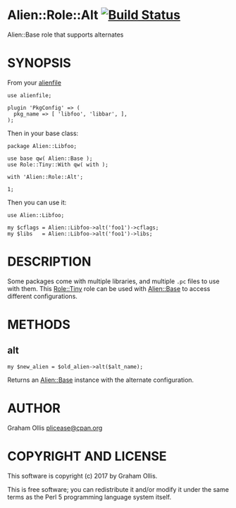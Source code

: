 # Alien::Role::Alt [![Build Status](https://secure.travis-ci.org/plicease/Alien-Role-Alt.png)](http://travis-ci.org/plicease/Alien-Role-Alt)

Alien::Base role that supports alternates

# SYNOPSIS

From your [alienfile](https://metacpan.org/pod/alienfile)

    use alienfile;
    
    plugin 'PkgConfig' => (
      pkg_name => [ 'libfoo', 'libbar', ],
    );

Then in your base class:

    package Alien::Libfoo;
    
    use base qw( Alien::Base );
    use Role::Tiny::With qw( with );
    
    with 'Alien::Role::Alt';
    
    1;

Then you can use it:

    use Alien::Libfoo;
    
    my $cflags = Alien::Libfoo->alt('foo1')->cflags;
    my $libs   = Alien::Libfoo->alt('foo1')->libs;

# DESCRIPTION

Some packages come with multiple libraries, and multiple `.pc` files to
use with them.  This [Role::Tiny](https://metacpan.org/pod/Role::Tiny) role can be used with [Alien::Base](https://metacpan.org/pod/Alien::Base)
to access different configurations.

# METHODS

## alt

    my $new_alien = $old_alien->alt($alt_name);

Returns an [Alien::Base](https://metacpan.org/pod/Alien::Base) instance with the alternate configuration.

# AUTHOR

Graham Ollis <plicease@cpan.org>

# COPYRIGHT AND LICENSE

This software is copyright (c) 2017 by Graham Ollis.

This is free software; you can redistribute it and/or modify it under
the same terms as the Perl 5 programming language system itself.
